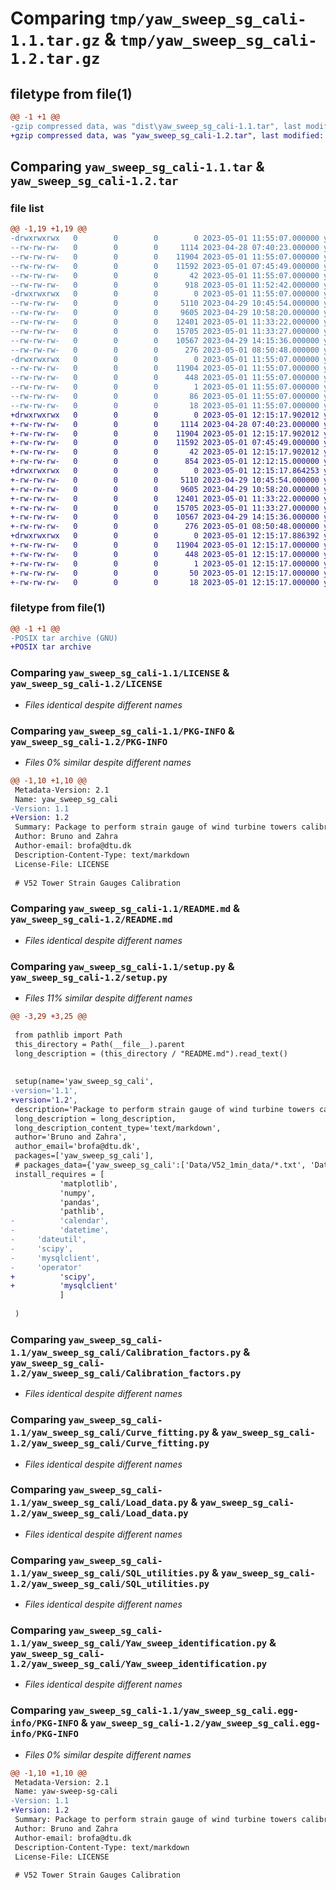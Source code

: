 # Comparing `tmp/yaw_sweep_sg_cali-1.1.tar.gz` & `tmp/yaw_sweep_sg_cali-1.2.tar.gz`

## filetype from file(1)

```diff
@@ -1 +1 @@
-gzip compressed data, was "dist\yaw_sweep_sg_cali-1.1.tar", last modified: Mon May  1 11:55:07 2023, max compression
+gzip compressed data, was "yaw_sweep_sg_cali-1.2.tar", last modified: Mon May  1 12:15:17 2023, max compression
```

## Comparing `yaw_sweep_sg_cali-1.1.tar` & `yaw_sweep_sg_cali-1.2.tar`

### file list

```diff
@@ -1,19 +1,19 @@
-drwxrwxrwx   0        0        0        0 2023-05-01 11:55:07.000000 yaw_sweep_sg_cali-1.1/
--rw-rw-rw-   0        0        0     1114 2023-04-28 07:40:23.000000 yaw_sweep_sg_cali-1.1/LICENSE
--rw-rw-rw-   0        0        0    11904 2023-05-01 11:55:07.000000 yaw_sweep_sg_cali-1.1/PKG-INFO
--rw-rw-rw-   0        0        0    11592 2023-05-01 07:45:49.000000 yaw_sweep_sg_cali-1.1/README.md
--rw-rw-rw-   0        0        0       42 2023-05-01 11:55:07.000000 yaw_sweep_sg_cali-1.1/setup.cfg
--rw-rw-rw-   0        0        0      918 2023-05-01 11:52:42.000000 yaw_sweep_sg_cali-1.1/setup.py
-drwxrwxrwx   0        0        0        0 2023-05-01 11:55:07.000000 yaw_sweep_sg_cali-1.1/yaw_sweep_sg_cali/
--rw-rw-rw-   0        0        0     5110 2023-04-29 10:45:54.000000 yaw_sweep_sg_cali-1.1/yaw_sweep_sg_cali/Calibration_factors.py
--rw-rw-rw-   0        0        0     9605 2023-04-29 10:58:20.000000 yaw_sweep_sg_cali-1.1/yaw_sweep_sg_cali/Curve_fitting.py
--rw-rw-rw-   0        0        0    12401 2023-05-01 11:33:22.000000 yaw_sweep_sg_cali-1.1/yaw_sweep_sg_cali/Load_data.py
--rw-rw-rw-   0        0        0    15705 2023-05-01 11:33:27.000000 yaw_sweep_sg_cali-1.1/yaw_sweep_sg_cali/SQL_utilities.py
--rw-rw-rw-   0        0        0    10567 2023-04-29 14:15:36.000000 yaw_sweep_sg_cali-1.1/yaw_sweep_sg_cali/Yaw_sweep_identification.py
--rw-rw-rw-   0        0        0      276 2023-05-01 08:50:48.000000 yaw_sweep_sg_cali-1.1/yaw_sweep_sg_cali/__init__.py
-drwxrwxrwx   0        0        0        0 2023-05-01 11:55:07.000000 yaw_sweep_sg_cali-1.1/yaw_sweep_sg_cali.egg-info/
--rw-rw-rw-   0        0        0    11904 2023-05-01 11:55:07.000000 yaw_sweep_sg_cali-1.1/yaw_sweep_sg_cali.egg-info/PKG-INFO
--rw-rw-rw-   0        0        0      448 2023-05-01 11:55:07.000000 yaw_sweep_sg_cali-1.1/yaw_sweep_sg_cali.egg-info/SOURCES.txt
--rw-rw-rw-   0        0        0        1 2023-05-01 11:55:07.000000 yaw_sweep_sg_cali-1.1/yaw_sweep_sg_cali.egg-info/dependency_links.txt
--rw-rw-rw-   0        0        0       86 2023-05-01 11:55:07.000000 yaw_sweep_sg_cali-1.1/yaw_sweep_sg_cali.egg-info/requires.txt
--rw-rw-rw-   0        0        0       18 2023-05-01 11:55:07.000000 yaw_sweep_sg_cali-1.1/yaw_sweep_sg_cali.egg-info/top_level.txt
+drwxrwxrwx   0        0        0        0 2023-05-01 12:15:17.902012 yaw_sweep_sg_cali-1.2/
+-rw-rw-rw-   0        0        0     1114 2023-04-28 07:40:23.000000 yaw_sweep_sg_cali-1.2/LICENSE
+-rw-rw-rw-   0        0        0    11904 2023-05-01 12:15:17.902012 yaw_sweep_sg_cali-1.2/PKG-INFO
+-rw-rw-rw-   0        0        0    11592 2023-05-01 07:45:49.000000 yaw_sweep_sg_cali-1.2/README.md
+-rw-rw-rw-   0        0        0       42 2023-05-01 12:15:17.902012 yaw_sweep_sg_cali-1.2/setup.cfg
+-rw-rw-rw-   0        0        0      854 2023-05-01 12:12:15.000000 yaw_sweep_sg_cali-1.2/setup.py
+drwxrwxrwx   0        0        0        0 2023-05-01 12:15:17.864253 yaw_sweep_sg_cali-1.2/yaw_sweep_sg_cali/
+-rw-rw-rw-   0        0        0     5110 2023-04-29 10:45:54.000000 yaw_sweep_sg_cali-1.2/yaw_sweep_sg_cali/Calibration_factors.py
+-rw-rw-rw-   0        0        0     9605 2023-04-29 10:58:20.000000 yaw_sweep_sg_cali-1.2/yaw_sweep_sg_cali/Curve_fitting.py
+-rw-rw-rw-   0        0        0    12401 2023-05-01 11:33:22.000000 yaw_sweep_sg_cali-1.2/yaw_sweep_sg_cali/Load_data.py
+-rw-rw-rw-   0        0        0    15705 2023-05-01 11:33:27.000000 yaw_sweep_sg_cali-1.2/yaw_sweep_sg_cali/SQL_utilities.py
+-rw-rw-rw-   0        0        0    10567 2023-04-29 14:15:36.000000 yaw_sweep_sg_cali-1.2/yaw_sweep_sg_cali/Yaw_sweep_identification.py
+-rw-rw-rw-   0        0        0      276 2023-05-01 08:50:48.000000 yaw_sweep_sg_cali-1.2/yaw_sweep_sg_cali/__init__.py
+drwxrwxrwx   0        0        0        0 2023-05-01 12:15:17.886392 yaw_sweep_sg_cali-1.2/yaw_sweep_sg_cali.egg-info/
+-rw-rw-rw-   0        0        0    11904 2023-05-01 12:15:17.000000 yaw_sweep_sg_cali-1.2/yaw_sweep_sg_cali.egg-info/PKG-INFO
+-rw-rw-rw-   0        0        0      448 2023-05-01 12:15:17.000000 yaw_sweep_sg_cali-1.2/yaw_sweep_sg_cali.egg-info/SOURCES.txt
+-rw-rw-rw-   0        0        0        1 2023-05-01 12:15:17.000000 yaw_sweep_sg_cali-1.2/yaw_sweep_sg_cali.egg-info/dependency_links.txt
+-rw-rw-rw-   0        0        0       50 2023-05-01 12:15:17.000000 yaw_sweep_sg_cali-1.2/yaw_sweep_sg_cali.egg-info/requires.txt
+-rw-rw-rw-   0        0        0       18 2023-05-01 12:15:17.000000 yaw_sweep_sg_cali-1.2/yaw_sweep_sg_cali.egg-info/top_level.txt
```

### filetype from file(1)

```diff
@@ -1 +1 @@
-POSIX tar archive (GNU)
+POSIX tar archive
```

### Comparing `yaw_sweep_sg_cali-1.1/LICENSE` & `yaw_sweep_sg_cali-1.2/LICENSE`

 * *Files identical despite different names*

### Comparing `yaw_sweep_sg_cali-1.1/PKG-INFO` & `yaw_sweep_sg_cali-1.2/PKG-INFO`

 * *Files 0% similar despite different names*

```diff
@@ -1,10 +1,10 @@
 Metadata-Version: 2.1
 Name: yaw_sweep_sg_cali
-Version: 1.1
+Version: 1.2
 Summary: Package to perform strain gauge of wind turbine towers calibration based on idling opeartions, so called, yaw sweeps
 Author: Bruno and Zahra
 Author-email: brofa@dtu.dk
 Description-Content-Type: text/markdown
 License-File: LICENSE
 
 # V52 Tower Strain Gauges Calibration
```

### Comparing `yaw_sweep_sg_cali-1.1/README.md` & `yaw_sweep_sg_cali-1.2/README.md`

 * *Files identical despite different names*

### Comparing `yaw_sweep_sg_cali-1.1/setup.py` & `yaw_sweep_sg_cali-1.2/setup.py`

 * *Files 11% similar despite different names*

```diff
@@ -3,29 +3,25 @@
 
 from pathlib import Path
 this_directory = Path(__file__).parent
 long_description = (this_directory / "README.md").read_text()
 
 
 setup(name='yaw_sweep_sg_cali',
-version='1.1',
+version='1.2',
 description='Package to perform strain gauge of wind turbine towers calibration based on idling opeartions, so called, yaw sweeps', 
 long_description = long_description,
 long_description_content_type='text/markdown',
 author='Bruno and Zahra',
 author_email='brofa@dtu.dk',
 packages=['yaw_sweep_sg_cali'],
 # packages_data={'yaw_sweep_sg_cali':['Data/V52_1min_data/*.txt', 'Data/V52_50Hz_data/*.txt','Data/V52_inputs.txt']}
 install_requires = [
           'matplotlib',
           'numpy',
           'pandas',
           'pathlib',
-          'calendar',
-          'datetime',
-	  'dateutil',
-	  'scipy',
-	  'mysqlclient',
-	  'operator'
+          'scipy',
+          'mysqlclient'
           ]
 
 )
```

### Comparing `yaw_sweep_sg_cali-1.1/yaw_sweep_sg_cali/Calibration_factors.py` & `yaw_sweep_sg_cali-1.2/yaw_sweep_sg_cali/Calibration_factors.py`

 * *Files identical despite different names*

### Comparing `yaw_sweep_sg_cali-1.1/yaw_sweep_sg_cali/Curve_fitting.py` & `yaw_sweep_sg_cali-1.2/yaw_sweep_sg_cali/Curve_fitting.py`

 * *Files identical despite different names*

### Comparing `yaw_sweep_sg_cali-1.1/yaw_sweep_sg_cali/Load_data.py` & `yaw_sweep_sg_cali-1.2/yaw_sweep_sg_cali/Load_data.py`

 * *Files identical despite different names*

### Comparing `yaw_sweep_sg_cali-1.1/yaw_sweep_sg_cali/SQL_utilities.py` & `yaw_sweep_sg_cali-1.2/yaw_sweep_sg_cali/SQL_utilities.py`

 * *Files identical despite different names*

### Comparing `yaw_sweep_sg_cali-1.1/yaw_sweep_sg_cali/Yaw_sweep_identification.py` & `yaw_sweep_sg_cali-1.2/yaw_sweep_sg_cali/Yaw_sweep_identification.py`

 * *Files identical despite different names*

### Comparing `yaw_sweep_sg_cali-1.1/yaw_sweep_sg_cali.egg-info/PKG-INFO` & `yaw_sweep_sg_cali-1.2/yaw_sweep_sg_cali.egg-info/PKG-INFO`

 * *Files 0% similar despite different names*

```diff
@@ -1,10 +1,10 @@
 Metadata-Version: 2.1
 Name: yaw-sweep-sg-cali
-Version: 1.1
+Version: 1.2
 Summary: Package to perform strain gauge of wind turbine towers calibration based on idling opeartions, so called, yaw sweeps
 Author: Bruno and Zahra
 Author-email: brofa@dtu.dk
 Description-Content-Type: text/markdown
 License-File: LICENSE
 
 # V52 Tower Strain Gauges Calibration
```

